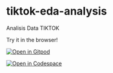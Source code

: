 # tiktok-eda-analysis
Analisis Data TIKTOK

Try it in the browser!

[![Open in Gitpod](https://gitpod.io/button/open-in-gitpod.svg)](https://gitpod.io/#https://github.com/roniwahyu/python-shopee-eda)

[![Open in Codespace](https://upload.wikimedia.org/wikipedia/commons/thumb/2/29/GitHub_logo_2013.svg/320px-GitHub_logo_2013.svg.png)](https://github.com/codespaces/new?skip_quickstart=true&machine=standardLinux32gb&repo=658635740&ref=main&geo=SoutheastAsia)